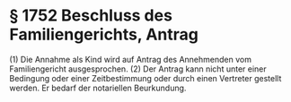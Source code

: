 # § 1752 Beschluss des Familiengerichts, Antrag
(1) Die Annahme als Kind wird auf Antrag des Annehmenden vom Familiengericht ausgesprochen.
(2) Der Antrag kann nicht unter einer Bedingung oder einer Zeitbestimmung oder durch einen Vertreter gestellt werden. Er bedarf der notariellen Beurkundung.